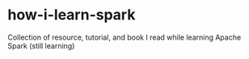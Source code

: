 # how-i-learn-spark
Collection of resource, tutorial, and book I read while learning Apache Spark (still learning)
